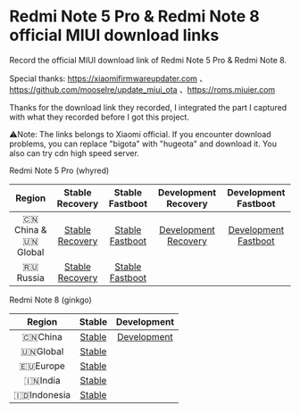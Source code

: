 # Redmi Note 5 Pro & Redmi Note 8 official MIUI download links

Record the official MIUI download link of Redmi Note 5 Pro & Redmi Note 8.

Special thanks:
https://xiaomifirmwareupdater.com 、https://github.com/mooseIre/update_miui_ota 、https://roms.miuier.com 

Thanks for the download link they recorded, I integrated the part I captured with what they recorded before I got this project.

⚠️Note: The links belongs to Xiaomi official.
If you encounter download problems, you can replace "bigota" with "hugeota" and download it.
You also can try cdn high speed server.

Redmi Note 5 Pro (whyred)

| Region | Stable Recovery | Stable Fastboot | Development Recovery | Development Fastboot |
| :----: | :----: | :----: | :----: | :----: |
| 🇨🇳China & 🇺🇳Global |[Stable Recovery](https://github.com/Kifranei/wG_miuidownloadlink/blob/main/whyred_stable/whyred_recovery_cn_mi.md)|[Stable Fastboot](https://github.com/Kifranei/wG_miuidownloadlink/blob/main/whyred_stable/whyred_fastboot_cn_mi.md)|[Development Recovery](https://github.com/Kifranei/wG_miuidownloadlink/blob/main/whyred_developer/whyred_recovery_developer_cn.md)|[Development Fastboot](https://github.com/Kifranei/wG_miuidownloadlink/blob/main/whyred_developer/whyred_fastboot_developer_cn.md)
| 🇷🇺Russia |[Stable Recovery](https://github.com/Kifranei/wG_miuidownloadlink/blob/main/whyred_stable/whyred_recovery_ru.md)|[Stable Fastboot](https://github.com/Kifranei/wG_miuidownloadlink/blob/main/whyred_stable/whyred_fastboot_ru.md)||


Redmi Note 8 (ginkgo)

| Region | Stable | Development |
| :----: | :----: | :----: |
| 🇨🇳China |[Stable](https://github.com/Kifranei/wG_miuidownloadlink/blob/main/stable/CN.md)|[Development](https://github.com/Kifranei/wG_miuidownloadlink/blob/main/development/CN.md)
| 🇺🇳Global |[Stable](https://github.com/Kifranei/wG_miuidownloadlink/blob/main/stable/MI.md)|
| 🇪🇺Europe |[Stable](https://github.com/Kifranei/wG_miuidownloadlink/blob/main/stable/EEA.md)|
| 🇮🇳India |[Stable](https://github.com/Kifranei/wG_miuidownloadlink/blob/main/stable/IN.md)|
| 🇮🇩Indonesia |[Stable](https://github.com/Kifranei/wG_miuidownloadlink/blob/main/stable/ID.md)|
